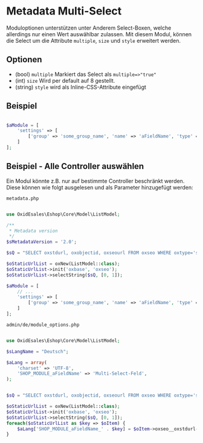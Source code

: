 # Metadata Multi-Select

Moduloptionen unterstützen unter Anderem Select-Boxen, welche allerdings nur einen Wert auswählbar zulassen. Mit diesem Modul, können die Select um die Attribute `multiple`, `size` und `style` erweitert werden.

## Optionen

- (bool) `multiple` Markiert das Select als `multiple=>"true"`
- (int) `size` Wird per default auf 8 gestellt.
- (string) `style` wird als Inline-CSS-Attribute eingefügt

## Beispiel

```php

$aModule = [
    'settings' => [
        ['group' => 'some_group_name', 'name' => 'aFieldName', 'type' => 'select', 'multiple' => true, 'style' => 'width:400px;', 'constraints' => '1|2|3', 'value' => '']
    ]
];
```

## Beispiel - Alle Controller auswählen

Ein Modul könnte z.B. nur auf bestimmte Controller beschränkt werden. Diese können wie folgt ausgelesen und als Parameter hinzugefügt werden:

`metadata.php`

```php

use OxidEsales\Eshop\Core\Model\ListModel;

/**
 * Metadata version
 */
$sMetadataVersion = '2.0';

$sQ = "SELECT oxstdurl, oxobjectid, oxseourl FROM oxseo WHERE oxtype='static' && oxlang = ? && oxshopid = ? GROUP BY oxobjectid ORDER BY oxstdurl";

$oStaticUrlList = oxNew(ListModel::class);
$oStaticUrlList->init('oxbase', 'oxseo');
$oStaticUrlList->selectString($sQ, [0, 1]);

$aModule = [
    // ...
    'settings' => [
        ['group' => 'some_group_name', 'name' => 'aFieldName', 'type' => 'select', 'multiple' => true, 'value' => '', 'style' => 'width:400px;', 'constraints' => implode('|', array_keys($oStaticUrlList->aList))]
    ]
];
```

`admin/de/module_options.php`

```php

use OxidEsales\Eshop\Core\Model\ListModel;

$sLangName = "Deutsch";

$aLang = array(
    'charset' => 'UTF-8',
    'SHOP_MODULE_aFieldName' => 'Multi-Select-Feld',
);


$sQ = "SELECT oxstdurl, oxobjectid, oxseourl FROM oxseo WHERE oxtype='static' && oxlang = ? && oxshopid = ? GROUP BY oxobjectid ORDER BY oxstdurl";

$oStaticUrlList = oxNew(ListModel::class);
$oStaticUrlList->init('oxbase', 'oxseo');
$oStaticUrlList->selectString($sQ, [0, 1]);
foreach($oStaticUrlList as $key => $oItem) {
    $aLang['SHOP_MODULE_aFieldName_' . $key] = $oItem->oxseo__oxstdurl->getRawValue() . '&nbsp;&nbsp;&nbsp;&nbsp;&nbsp;&nbsp;' . $oItem->oxseo__oxseourl->getRawValue();
}
```
